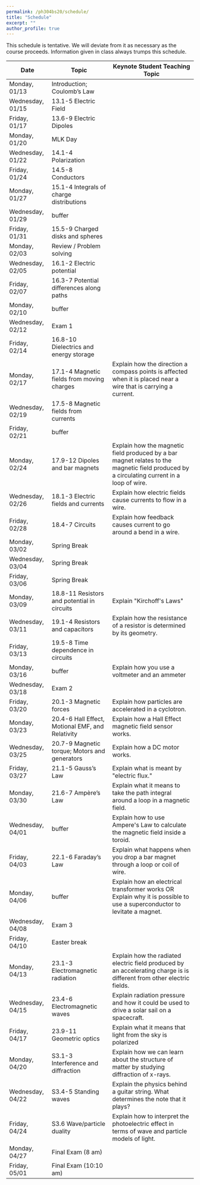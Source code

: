 ```yaml
---
permalink: /ph304bs20/schedule/
title: "Schedule"
excerpt: ""
author_profile: true
---
```


This schedule is tentative. We will deviate from it as necessary as the course proceeds. Information given in class always trumps this schedule.

| Date             | Topic                                            | Keynote Student Teaching Topic                                                                                                             |
|------------------|--------------------------------------------------|--------------------------------------------------------------------------------------------------------------------------------------------|
| Monday, 01/13    | Introduction; Coulomb’s Law                      |                                                                                                                                            |
| Wednesday, 01/15 | 13.1-5 Electric Field                            |                                                                                                                                            |
| Friday, 01/17    | 13.6-9 Electric Dipoles                          |                                                                                                                                            |
| Monday, 01/20    | MLK Day                                          |                                                                                                                                            |
| Wednesday, 01/22 | 14.1-4 Polarization                              |                                                                                                                                            |
| Friday, 01/24    | 14.5-8 Conductors                                |                                                                                                                                            |
| Monday, 01/27    | 15.1-4 Integrals of charge distributions         |                                                                                                                                            |
| Wednesday, 01/29 | buffer                                           |                                                                                                                                            |
| Friday, 01/31    | 15.5-9 Charged disks and spheres                 |                                                                                                                                            |
| Monday, 02/03    | Review / Problem solving                         |                                                                                                                                            |
| Wednesday, 02/05 | 16.1-2 Electric potential                        |                                                                                                                                            |
| Friday, 02/07    | 16.3-7 Potential differences along paths         |                                                                                                                                            |
| Monday, 02/10    | buffer                                           |                                                                                                                                            |
| Wednesday, 02/12 | Exam 1                                           |                                                                                                                                            |
| Friday, 02/14    | 16.8-10 Dielectrics and energy storage           |                                                                                                                                            |
| Monday, 02/17    | 17.1-4 Magnetic fields from moving charges       | Explain how the direction a compass points is affected when it is placed near a wire that is carrying a current.                           |
| Wednesday, 02/19 | 17.5-8 Magnetic fields from currents             |                                                                                                                                            |
| Friday, 02/21    | buffer                                           |                                                                                                                                            |
| Monday, 02/24    | 17.9-12 Dipoles and bar magnets                  | Explain how the magnetic field produced by a bar magnet relates to the magnetic field produced by a circulating current in a loop of wire. |
| Wednesday, 02/26 | 18.1-3 Electric fields and currents              | Explain how electric fields cause currents to flow in a wire.                                                                              |
| Friday, 02/28    | 18.4-7 Circuits                                  | Explain how feedback causes current to go around a bend in a wire.                                                                         |
| Monday, 03/02    | Spring Break                                     |                                                                                                                                            |
| Wednesday, 03/04 | Spring Break                                     |                                                                                                                                            |
| Friday, 03/06    | Spring Break                                     |                                                                                                                                            |
| Monday, 03/09    | 18.8-11 Resistors and potential in circuits      | Explain "Kirchoff's Laws"                                                                                                                  |
| Wednesday, 03/11 | 19.1-4 Resistors and capacitors                  | Explain how the resistance of a resistor is determined by its geometry.                                                                    |
| Friday, 03/13    | 19.5-8 Time dependence in circuits               |                                                                                                                                            |
| Monday, 03/16    | buffer                                           | Explain how you use a voltmeter and an ammeter                                                                                             |
| Wednesday, 03/18 | Exam 2                                           |                                                                                                                                            |
| Friday, 03/20    | 20.1-3 Magnetic forces                           | Explain how particles are accelerated in a cyclotron.                                                                                      |
| Monday, 03/23    | 20.4-6 Hall Effect, Motional EMF, and Relativity | Explain how a Hall Effect magnetic field sensor works.                                                                                     |
| Wednesday, 03/25 | 20.7-9 Magnetic torque; Motors and generators    | Explain how a DC motor works.                                                                                                              |
| Friday, 03/27    | 21.1-5 Gauss’s Law                               | Explain what is meant by "electric flux."                                                                                                  |
| Monday, 03/30    | 21.6-7 Ampère’s Law                              | Explain what it means to take the path integral around a loop in a magnetic field.                                                         |
| Wednesday, 04/01 | buffer                                           | Explain how to use Ampere's Law to calculate the magnetic field inside a toroid.                                                           |
| Friday, 04/03    | 22.1-6 Faraday’s Law                             | Explain what happens when you drop a bar magnet through a loop or coil of wire.                                                            |
| Monday, 04/06    | buffer                                           | Explain how an electrical transformer works OR Explain why it is possible to use a superconductor to levitate a magnet.                    |
| Wednesday, 04/08 | Exam 3                                           |                                                                                                                                            |
| Friday, 04/10    | Easter break                                     |                                                                                                                                            |
| Monday, 04/13    | 23.1-3 Electromagnetic radiation                 | Explain how the radiated electric field produced by an accelerating charge is is different from other electric fields.                     |
| Wednesday, 04/15 | 23.4-6 Electromagnetic waves                     | Explain radiation pressure and how it could be used to drive a solar sail on a spacecraft.                                                 |
| Friday, 04/17    | 23.9-11 Geometric optics                         | Explain what it means that light from the sky is polarized                                                                                 |
| Monday, 04/20    | S3.1-3 Interference and diffraction              | Explain how we can learn about the structure of matter by studying diffraction of x-rays.                                                  |
| Wednesday, 04/22 | S3.4-5 Standing waves                            | Explain the physics behind a guitar string. What determines the note that it plays?                                                        |
| Friday, 04/24    | S3.6 Wave/particle duality                       | Explain how to interpret the photoelectric effect in terms of wave and particle models of light.                                           |
| Monday, 04/27    | Final Exam (8 am)                                |                                                                                                                                            |
| Friday, 05/01    | Final Exam (10:10 am)                            |                                                                                                                                            |
